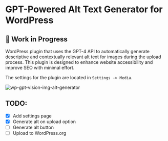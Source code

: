 # GPT-Powered Alt Text Generator for WordPress

## 🚧 Work in Progress

WordPress plugin that uses the GPT-4 API to automatically generate descriptive and contextually relevant alt text for
images during the upload process. This plugin is designed to enhance website accessibility and improve SEO with minimal
effort.

The settings for the plugin are located in `Settings -> Media`.

![wp-gpt-vision-img-alt-generator](https://github.com/android-com-pl/wp-gpt-vision-img-alt-generator/assets/25438601/6ff5f29f-dd51-467e-9de7-67af41493e06)

## TODO:

- [x] Add settings page
- [x] Generate alt on upload option
- [ ] Generate alt button
- [ ] Upload to WordPress.org
